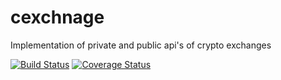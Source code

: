 # cexchnage
Implementation of private and public api's of crypto exchanges

[![Build Status](https://travis-ci.org/aleemuddin13/cexchnage.svg?branch=master)](https://travis-ci.org/aleemuddin13/cexchnage)
[![Coverage Status](https://coveralls.io/repos/github/aleemuddin13/cexchnage/badge.svg?branch=master)](https://coveralls.io/github/aleemuddin13/cexchnage?branch=master)